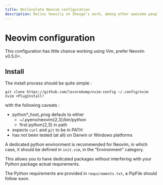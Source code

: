```yaml
---
title: Boilerplate Neovim configuration
description: Relies heavily on Shougo’s work, among other awesome people
---
```


# Neovim configuration

This configuration has little chance working using Vim, prefer Neovim v0.5.0+.

## Install

The install process should be quite simple :

```console
git clone https://github.com/lecoredump/nvim-config ~/.config/nvim
nvim +PlugInstall!
```

with the following caveats :

- python\*_host_prog defauls to either
    - ~/.pyenv/neovim{2,3}/bin/python
    - first python{2,3} in path
- expects `curl` and `git` to be in PATH
- has not been tested (at all) on Darwin or Windows platforms

A dedicated python environment is recommended for Neovim, in which case, it
should be defined in `init.vim`, in the “Environment” category.

This allows you to have dedicated packages without interfering with your Python
package actual requirements.

The Python requirements are provided in `requirements.txt`, a PipFile should
follow soon.


